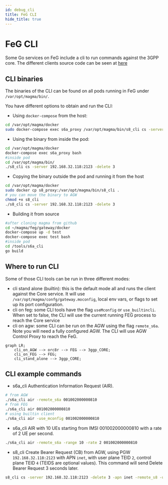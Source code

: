 ```yaml
---
id: debug_cli
title: FeG CLI
hide_title: true
---
```


# FeG CLI

Some Go services on FeG include a cli to run commands against the
3GPP core. The different clients source code can be seen at
[here](https://github.com/magma/magma/tree/master/feg/gateway/tools)

## CLI binaries

The binaries of the CLI can be found on all pods running in FeG under
`/var/opt/magma/bin/`.

You have different options to obtain and run the CLI:

- Using `docker-compose` from the host:

```bash
cd /var/opt/magma/docker
sudo docker-compose exec s6a_proxy /var/opt/magma/bin/s8_cli cs -server 192.168.32.118:2123 -delete 3
```

- Using the binary from inside the pod:

```bash
cd /var/opt/magma/docker
docker-compose exec s6a_proxy bash
#inside pod
cd /var/opt/magma/bin/
./s8_cli cs -server 192.168.32.118:2123 -delete 3
```

- Copying the binary outside the pod and running it from the host

```bash
cd /var/opt/magma/docker
sudo docker cp s8_proxy:/var/opt/magma/bin/s8_cli .
# you can move the binary to AGW
chmod +x s8_cli
./s8_cli cs -server 192.168.32.118:2123 -delete 3
```

- Building it from source

```bash
#after cloning magma from github
cd ~/magma/feg/gateway/docker
docker-compose up -d test
docker-compose exec test bash
#inside pod
cd /tools/s6a_cli
go build
```

## Where to run CLI

Some of those CLI tools can be run in three different modes:

- cli stand alone (builtin): this is the default mode all and runs the client
  against the Core service. It will use
  `/var/opt/magma/confg/gateway.moconfig`, local env vars, or flags to set up
  its port configuration.
- cli on feg: some CLI tools have the flag `useMconfig` or `use_builtincli`.
  When set to false, the CLI will use the current running FEG process to reach
  the Core service
- cli on agw: some CLI can be run on the AGW using the flag `remote_s6a`. Note
  you will need a fully configured AGW. The CLI will use AGW Control Proxy to
  reach the FeG.

```mermaid
graph LR;
    cli_on_AGW --> orc8r --> FEG --> 3ggp_CORE;
    cli_on_FEG --> FEG;
    cli_stand_alone --> 3ggp_CORE;
```

## CLI example commands

- s6a_cli Authentication Information Request (AIR).

```bash
# from AGW
./s6a_cli air -remote_s6a 001002000000810
# from FEG
./s6a_cli air 001002000000810
# using builtin client
./s6a_cli air -use_mconfig 001002000000810
```

- s6a_cli AIR with 10 UEs starting from IMSI 001002000000810 with a rate of
2 UE per second.

```bash
./s6a_cli air -remote_s6a -range 10 -rate 2 001002000000810
```

- s8_cli Create Bearer Request (CB) from AGW, using PGW `192.168.32.118:2123`
with APN `inet`, with user plane TEID `2`, control plane TEID `4` (TEIDS are
optional values). This command will send Delete Bearer Request 3 seconds
later.

```bash
s8_cli cs -server 192.168.32.118:2123 -delete 3 -apn inet -remote_s8 -uteid 2 -cteid 4 001002000000810
```
